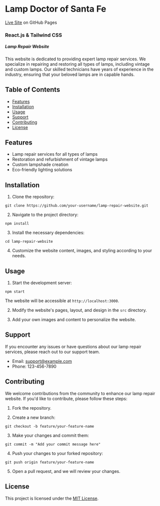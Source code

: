 # Lamp Doctor of Santa Fe

[Live Site](https://www.google.com "Google's Homepage") on GitHub Pages

### React.js & Tailwind CSS

##### Lamp Repair Website

This website is dedicated to providing expert lamp repair services. We specialize in repairing and restoring all types of lamps, including vintage and custom lamps. Our skilled technicians have years of experience in the industry, ensuring that your beloved lamps are in capable hands.

## Table of Contents
- [Features](#features)
- [Installation](#installation)
- [Usage](#usage)
- [Support](#support)
- [Contributing](#contributing)
- [License](#license)

## Features

- Lamp repair services for all types of lamps
- Restoration and refurbishment of vintage lamps
- Custom lampshade creation
- Eco-friendly lighting solutions

## Installation

1. Clone the repository: 

```
git clone https://github.com/your-username/lamp-repair-website.git
```


2. Navigate to the project directory: 

```
npm install
```


3. Install the necessary dependencies:

```
cd lamp-repair-website
```


4. Customize the website content, images, and styling according to your needs.

## Usage

1. Start the development server:

```
npm start
```


The website will be accessible at `http://localhost:3000`.

2. Modify the website's pages, layout, and design in the `src` directory.

3. Add your own images and content to personalize the website.

## Support

If you encounter any issues or have questions about our lamp repair services, please reach out to our support team.

- Email: support@example.com
- Phone: 123-456-7890

## Contributing

We welcome contributions from the community to enhance our lamp repair website. If you'd like to contribute, please follow these steps:

1. Fork the repository.

2. Create a new branch:

```
git checkout -b feature/your-feature-name
```

3. Make your changes and commit them:

```
git commit -m "Add your commit message here"
```

4. Push your changes to your forked repository:

```
git push origin feature/your-feature-name
```

5. Open a pull request, and we will review your changes.

## License

This project is licensed under the [MIT License](LICENSE).